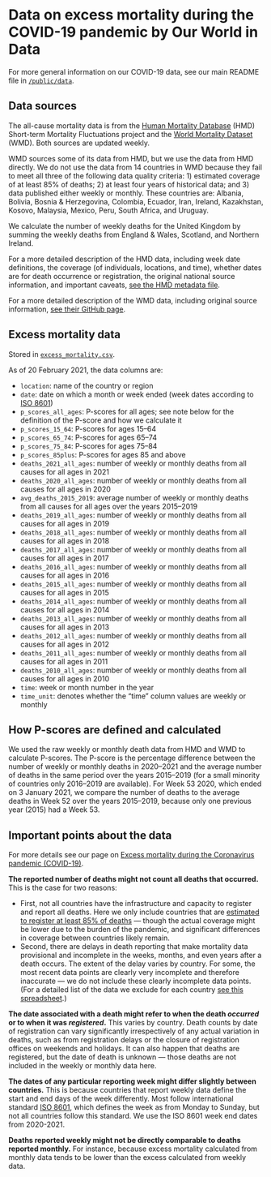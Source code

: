 # Data on excess mortality during the COVID-19 pandemic by Our World in Data

For more general information on our COVID-19 data, see our main README file in [`/public/data`](https://github.com/owid/covid-19-data/tree/master/public/data).

## Data sources

The all-cause mortality data is from the [Human Mortality Database](https://www.mortality.org/) (HMD) Short-term Mortality Fluctuations project and the [World Mortality Dataset](https://github.com/akarlinsky/world_mortality) (WMD). Both sources are updated weekly.

WMD sources some of its data from HMD, but we use the data from HMD directly. We do not use the data from 14 countries in WMD because they fail to meet all three of the following data quality criteria: 1) estimated coverage of at least 85% of deaths; 2) at least four years of historical data; and 3) data published either weekly or monthly. These countries are: Albania, Bolivia, Bosnia & Herzegovina, Colombia, Ecuador, Iran, Ireland, Kazakhstan, Kosovo, Malaysia, Mexico, Peru, South Africa, and Uruguay.

We calculate the number of weekly deaths for the United Kingdom by summing the weekly deaths from England & Wales, Scotland, and Northern Ireland.

For a more detailed description of the HMD data, including week date definitions, the coverage (of individuals, locations, and time), whether dates are for death occurrence or registration, the original national source information, and important caveats, [see the HMD metadata file](https://www.mortality.org/Public/STMF_DOC/STMFmetadata.pdf).

For a more detailed description of the WMD data, including original source information, [see their GitHub page](https://github.com/akarlinsky/world_mortality).

## Excess mortality data

Stored in [`excess_mortality.csv`](https://github.com/owid/covid-19-data/blob/master/public/data/excess_mortality/excess_mortality.csv).

As of 20 February 2021, the data columns are:

- `location`: name of the country or region
- `date`: date on which a month or week ended (week dates according to [ISO 8601](https://en.wikipedia.org/wiki/ISO_week_date))
- `p_scores_all_ages`: P-scores for all ages; see note below for the definition of the P-score and how we calculate it
- `p_scores_15_64`: P-scores for ages 15–64
- `p_scores_65_74`: P-scores for ages 65–74
- `p_scores_75_84`: P-scores for ages 75–84
- `p_scores_85plus`: P-scores for ages 85 and above
- `deaths_2021_all_ages`: number of weekly or monthly deaths from all causes for all ages in 2021
- `deaths_2020_all_ages`: number of weekly or monthly deaths from all causes for all ages in 2020
- `avg_deaths_2015_2019`: average number of weekly or monthly deaths from all causes for all ages over the years 2015–2019
- `deaths_2019_all_ages`: number of weekly or monthly deaths from all causes for all ages in 2019
- `deaths_2018_all_ages`: number of weekly or monthly deaths from all causes for all ages in 2018
- `deaths_2017_all_ages`: number of weekly or monthly deaths from all causes for all ages in 2017
- `deaths_2016_all_ages`: number of weekly or monthly deaths from all causes for all ages in 2016
- `deaths_2015_all_ages`: number of weekly or monthly deaths from all causes for all ages in 2015
- `deaths_2014_all_ages`: number of weekly or monthly deaths from all causes for all ages in 2014
- `deaths_2013_all_ages`: number of weekly or monthly deaths from all causes for all ages in 2013
- `deaths_2012_all_ages`: number of weekly or monthly deaths from all causes for all ages in 2012
- `deaths_2011_all_ages`: number of weekly or monthly deaths from all causes for all ages in 2011
- `deaths_2010_all_ages`: number of weekly or monthly deaths from all causes for all ages in 2010
- `time`: week or month number in the year
- `time_unit`: denotes whether the “time” column values are weekly or monthly

## How P-scores are defined and calculated

We used the raw weekly or monthly death data from HMD and WMD to calculate P-scores. The P-score is the percentage difference between the number of weekly or monthly deaths in 2020–2021 and the average number of deaths in the same period over the years 2015–2019 (for a small minority of countries only 2016–2019 are available). For Week 53 2020, which ended on 3 January 2021, we compare the number of deaths to the average deaths in Week 52 over the years 2015–2019, because only one previous year (2015) had a Week 53.

## Important points about the data

For more details see our page on [Excess mortality during the Coronavirus pandemic (COVID-19)](https://ourworldindata.org/excess-mortality-covid).

**The reported number of deaths might not count all deaths that occurred.** This is the case for two reasons:

- First, not all countries have the infrastructure and capacity to register and report all deaths. Here we only include countries that are [estimated to register at least 85% of deaths](https://unstats.un.org/unsd/demographic-social/crvs/#coverage) — though the actual coverage might be lower due to the burden of the pandemic, and significant differences in coverage between countries likely remain.
- Second, there are delays in death reporting that make mortality data provisional and incomplete in the weeks, months, and even years after a death occurs. The extent of the delay varies by country. For some, the most recent data points are clearly very incomplete and therefore inaccurate — we do not include these clearly incomplete data points. (For a detailed list of the data we exclude for each country [see this spreadsheet](https://docs.google.com/spreadsheets/d/1Z_mnVOvI9GVLiJRG1_3ond-Vs1GTseHVv1w-pF2o6Bs/edit?usp=sharing).)

**The date associated with a death might refer to when the death _occurred_ or to when it was _registered_.** This varies by country. Death counts by date of registration can vary significantly irrespectively of any actual variation in deaths, such as from registration delays or the closure of registration offices on weekends and holidays. It can also happen that deaths are registered, but the date of death is unknown — those deaths are not included in the weekly or monthly data here.

**The dates of any particular reporting week might differ slightly between countries.** This is because countries that report weekly data define the start and end days of the week differently. Most follow international standard [ISO 8601](https://en.wikipedia.org/wiki/ISO_week_date), which defines the week as from Monday to Sunday, but not all countries follow this standard. We use the ISO 8601 week end dates from 2020-2021.

**Deaths reported weekly might not be directly comparable to deaths reported monthly.** For instance, because excess mortality calculated from monthly data tends to be lower than the excess calculated from weekly data.
